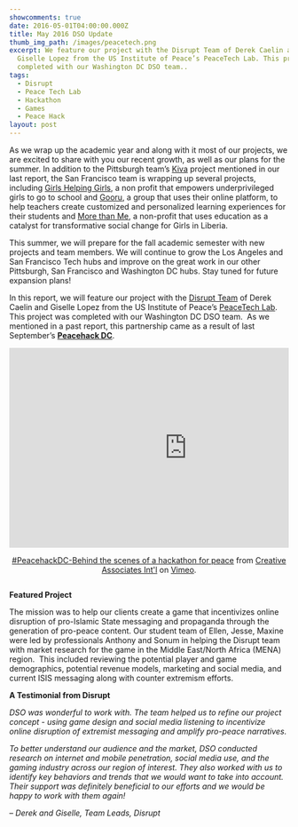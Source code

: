 ```yaml
---
showcomments: true
date: 2016-05-01T04:00:00.000Z
title: May 2016 DSO Update
thumb_img_path: /images/peacetech.png
excerpt: We feature our project with the Disrupt Team of Derek Caelin and
  Giselle Lopez from the US Institute of Peace’s PeaceTech Lab. This project was
  completed with our Washington DC DSO team..
tags:
  - Disrupt
  - Peace Tech Lab
  - Hackathon
  - Games
  - Peace Hack
layout: post
---
```

As we wrap up the academic year and along with it most of our projects, we are excited to share with you our recent growth, as well as our plans for the summer. In addition to the Pittsburgh team’s [Kiva](http://www.kiva.org/) project mentioned in our last report, the San Francisco team is wrapping up several projects, including [Girls Helping Girls](http://girlshelpinggirls.ca/), a non profit that empowers underprivileged girls to go to school and [Gooru](http://www.gooru.org/), a group that uses their online platform, to help teachers create customized and personalized learning experiences for their students and [More than Me](https://morethanme.org/), a non-profit that uses education as a catalyst for transformative social change for Girls in Liberia.  

This summer, we will prepare for the fall academic semester with new projects and team members. We will continue to grow the Los Angeles and San Francisco Tech hubs and improve on the great work in our other Pittsburgh, San Francisco and Washington DC hubs. Stay tuned for future expansion plans!

In this report, we will feature our project with the [Disrupt Team](https://www.dsoglobal.org/posts/disrupt/) of Derek Caelin and Giselle Lopez from the US Institute of Peace’s [PeaceTech Lab](http://www.peacetechlab.org/about). This project was completed with our Washington DC DSO team.  As we mentioned in a past report, this partnership came as a result of last September’s **[Peacehack DC](https://vimeo.com/147601225)**.

<div id="embedvunei" align="center" style="width: 100%; overflow-y: hidden;" class="wcustomhtml"><iframe src="https://player.vimeo.com/video/147601225?title=0&byline=0&portrait=0" width="640" height="360" frameborder="0" allow="autoplay; fullscreen" allowfullscreen></iframe><p><a href="https://vimeo.com/147601225">#PeacehackDC-Behind the scenes of a hackathon for peace</a> from <a href="https://vimeo.com/creativeassociates">Creative Associates Int&#039;l</a> on <a href="https://vimeo.com">Vimeo</a>.</p></div>

**Featured Project**

The mission was to help our clients create a game that incentivizes online disruption of pro-Islamic State messaging and propaganda through the generation of pro-peace content. Our student team of Ellen, Jesse, Maxine were led by professionals Anthony and Sonum in helping the Disrupt team with market research for the game in the Middle East/North Africa (MENA) region.  This included reviewing the potential player and game demographics, potential revenue models, marketing and social media, and current ISIS messaging along with counter extremism efforts.

**A Testimonial from Disrupt**

*DSO was wonderful to work with. The team helped us to refine our project concept - using game design and social media listening to incentivize online disruption of extremist messaging and amplify pro-peace narratives.*

*To better understand our audience and the market, DSO conducted research on internet and mobile penetration, social media use, and the gaming industry across our region of interest. They also worked with us to identify key behaviors and trends that we would want to take into account. Their support was definitely beneficial to our efforts and we would be happy to work with them again!*

*– Derek and Giselle, Team Leads, Disrupt*